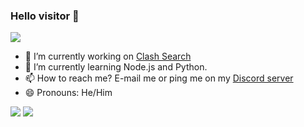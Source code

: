 ### Hello visitor 👋

![](https://komarev.com/ghpvc/?username=CoderSupriyo&color=blue)


- 🔭 I’m currently working on <a href="https://clashsearch.vercel.app">Clash Search</a>
- 🌱 I’m currently learning Node.js  and Python.
- 📫 How to reach me? E-mail me or ping me on my <A href="https://discord.gg/JahbJww">Discord server</a> 
- 😄 Pronouns: He/Him


<img src="https://github-readme-stats.vercel.app/api?username=supr1yo&show_icons=true&hide=prs,issues">
<img src="https://github-readme-stats.vercel.app/api/top-langs/?username=supr1yo">
